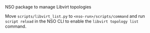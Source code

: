 NSO package to manage Libvirt topologies

Move `scripts/libvirt_list.py` to `<nso-run>/scripts/command` and run
`script reload` in the NSO CLI to enable the `libvirt topology list` command.
